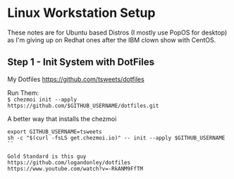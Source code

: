 Linux Workstation Setup
==========================================

These notes are for Ubuntu based Distros (I mostly use PopOS for desktop) as I'm giving up on Redhat ones after the IBM clown show with CentOS.  

Step 1 - Init System with DotFiles
------------------------------------------
My Dotfiles  https://github.com/tsweets/dotfiles

Run Them:  
```$ chezmoi init --apply https://github.com/$GITHUB_USERNAME/dotfiles.git```


A better way that installs the chezmoi
```
export GITHUB_USERNAME=tsweets
sh -c "$(curl -fsLS get.chezmoi.io)" -- init --apply $GITHUB_USERNAME
``

Gold Standard is this guy  
https://github.com/logandonley/dotfiles  
https://www.youtube.com/watch?v=-RkANM9FfTM


